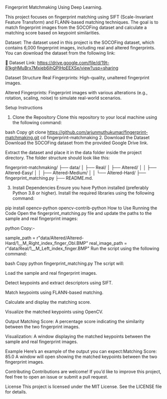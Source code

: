 Fingerprint Matchmaking Using Deep Learning.

This project focuses on fingerprint matching using SIFT (Scale-Invariant Feature Transform) and FLANN-based matching techniques. The goal is to match fingerprint images from the SOCOFing dataset and calculate a matching score based on keypoint similarities.

Dataset:
The dataset used in this project is the SOCOFing dataset, which contains 6,000 fingerprint images, including real and altered fingerprints. You can download the dataset from the following link:

📂 Dataset Link: https://drive.google.com/file/d/19t-81kgHMuBrx7Mxieb6ihQPIHpEEXSe/view?usp=sharing

Dataset Structure
Real Fingerprints: High-quality, unaltered fingerprint images.

Altered Fingerprints: Fingerprint images with various alterations (e.g., rotation, scaling, noise) to simulate real-world scenarios.

Setup Instructions
1. Clone the Repository
Clone this repository to your local machine using the following command:

bash
Copy
git clone https://github.com/arjunmuthukumar/fingerprint-matchmaking.git
cd fingerprint-matchmaking
2. Download the Dataset
Download the SOCOFing dataset from the provided Google Drive link.

Extract the dataset and place it in the data folder inside the project directory. The folder structure should look like this:

fingerprint-matchmaking/
├── data/
│   ├── Real/
│   ├── Altered/
│   │   ├── Altered-Easy/
│   │   ├── Altered-Medium/
│   │   └── Altered-Hard/
├── fingerprint_matching.py
├── README.md.

3. Install Dependencies
Ensure you have Python installed (preferably Python 3.8 or higher). Install the required libraries using the following command:


pip install opencv-python opencv-contrib-python
How to Use
Running the Code
Open the fingerprint_matching.py file and update the paths to the sample and real fingerprint images:

python
Copy:-

sample_path = r"data/Altered/Altered-Hard/1__M_Right_index_finger_Obl.BMP"
real_image_path = r"data/Real/1__M_Left_index_finger.BMP"
Run the script using the following command:

bash
Copy
python fingerprint_matching.py
The script will:

Load the sample and real fingerprint images.

Detect keypoints and extract descriptors using SIFT.

Match keypoints using FLANN-based matching.

Calculate and display the matching score.

Visualize the matched keypoints using OpenCV.

Output
Matching Score: A percentage score indicating the similarity between the two fingerprint images.

Visualization: A window displaying the matched keypoints between the sample and real fingerprint images.

Example
Here’s an example of the output you can expect:Matching Score: 85.0
A window will open showing the matched keypoints between the two fingerprint images.

Contributing
Contributions are welcome! If you’d like to improve this project, feel free to open an issue or submit a pull request.

License
This project is licensed under the MIT License. See the LICENSE file for details.
